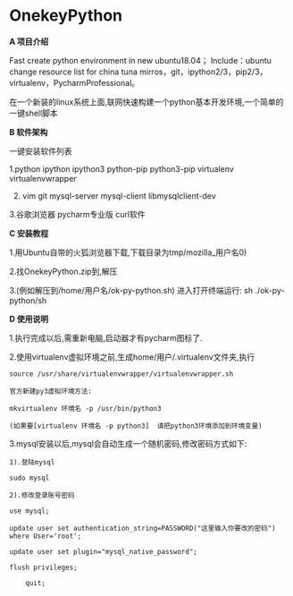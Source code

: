 # OnekeyPython

 **A 项目介绍** 

Fast create python environment in new ubuntu18.04；
Include：ubuntu change resource list for china tuna mirros，git，ipython2/3，pip2/3，virtualenv，PycharmProfessional。

在一个新装的linux系统上面,联网快速构建一个python基本开发环境,一个简单的一键shell脚本

 **B 软件架构** 

一键安装软件列表

1.python  ipython  ipython3  python-pip  python3-pip virtualenv virtualenvwrapper

2. vim  git  mysql-server  mysql-client  libmysqlclient-dev

3.谷歌浏览器  pycharm专业版  curl软件

 **C 安装教程** 

1.用Ubuntu自带的火狐浏览器下载,下载目录为tmp/mozilla_用户名0)

2.找OnekeyPython.zip到,解压

3.(例如解压到/home/用户名/ok-py-python.sh)  进入打开终端运行: sh ./ok-py-python/sh

 **D 使用说明** 

1.执行完成以后,需重新电脑,启动器才有pycharm图标了. 

2.使用virtualenv虚拟环境之前,生成home/用户/.virtualenv文件夹,执行 

    source /usr/share/virtualenvwrapper/virtualenvwrapper.sh

    官方新建py3虚拟环境方法: 

    mkvirtualenv 环境名 -p /usr/bin/python3

    (如果要[virtualenv 环境名 -p python3]  请把python3环境添加到环境变量)

3.mysql安装以后,mysql会自动生成一个随机密码,修改密码方式如下:

    1).登陆mysql

	sudo mysql

    2).修改登录账号密码

	use mysql;

	update user set authentication_string=PASSWORD("这里输入你要改的密码") where User='root';

	update user set plugin="mysql_native_password";

	flush privileges;

        quit;